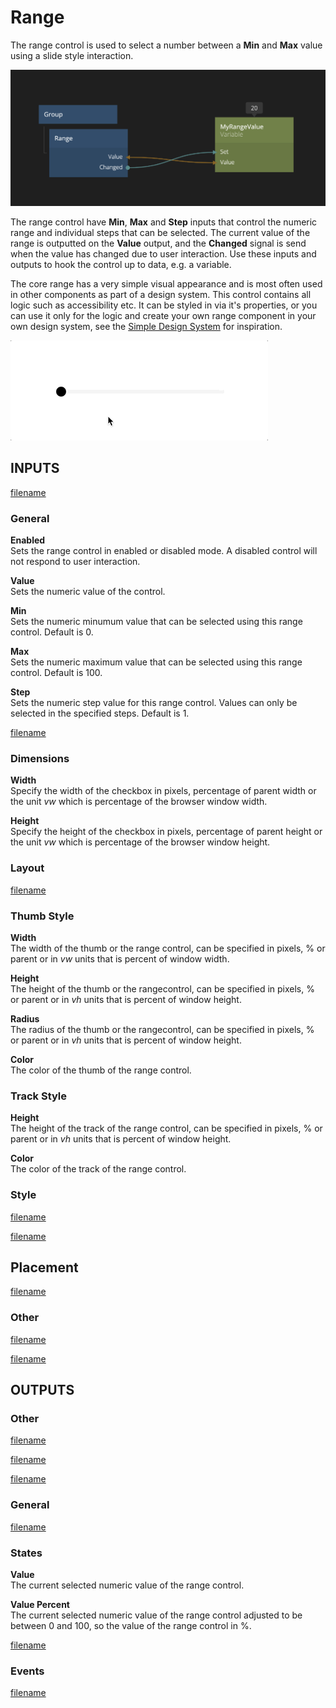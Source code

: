# Range

The range control is used to select a number between a **Min** and **Max** value using a slide style interaction.

<div class="ndl-images">
    <img src="/nodes/visual/range.png" class="ndl-image large"></img>  
</div>

The range control have **Min**, **Max** and **Step** inputs that control the numeric range and individual steps that can be selected. The current value of the range is outputted on the **Value** output, and the **Changed** signal is send when the value has changed due to user interaction. Use these inputs and outputs to hook the control up to data, e.g. a variable.

The core range has a very simple visual appearance and is most often used in other components as part of a design system. This control contains all logic such as accessibility etc. It can be styled in via it's properties, or you can use it only for the logic and create your own range component in your own design system, see the [Simple Design System](/modules/sds-v3/) for inspiration.

<div class="ndl-images">
    <img src="/nodes/visual/range.gif" class="ndl-image med"></img>  
</div>

## INPUTS

[filename](./margin-only.md ':include')

### General

**Enabled**  
Sets the range control in enabled or disabled mode. A disabled control will not respond to user interaction.

**Value**  
Sets the numeric value of the control.

**Min**  
Sets the numeric minumum value that can be selected using this range control. Default is 0.

**Max**  
Sets the numeric maximum value that can be selected using this range control. Default is 100.

**Step**  
Sets the numeric step value for this range control. Values can only be selected in the specified steps. Default is 1.

[filename](./alignment.md ':include')

### Dimensions

**Width**  
Specify the width of the checkbox in pixels, percentage of parent width or the unit _vw_ which is percentage of the browser window width.

**Height**  
Specify the height of the checkbox in pixels, percentage of parent height or the unit _vw_ which is percentage of the browser window height.

### Layout

[filename](./position.md ':include')

### Thumb Style

**Width**  
The width of the thumb or the range control, can be specified in pixels, % or parent or in _vw_ units that is percent of window width.

**Height**  
The height of the thumb or the rangecontrol, can be specified in pixels, % or parent or in _vh_ units that is percent of window height.

**Radius**  
The radius of the thumb or the rangecontrol, can be specified in pixels, % or parent or in _vh_ units that is percent of window height.

**Color**  
The color of the thumb of the range control.

### Track Style

**Height**  
The height of the track of the range control, can be specified in pixels, % or parent or in _vh_ units that is percent of window height.

**Color**  
The color of the track of the range control.

### Style

[filename](./visibility-styles.md ':include')

[filename](./bg-and-border-styles.md ':include')

## Placement  

[filename](./placement-styles.md ':include')


### Other

[filename](./pointer-events-and-mounted.md ':include')


[filename](../advanced-style.md ':include')

## OUTPUTS

### Other  
[filename](./child-index-and-this-outputs.md ':include')

[filename](./bounding-box-outputs.md ':include')

[filename](./mounted-outputs.md ':include')

### General  
[filename](./control-id-output.md ':include')

### States   

**Value**  
The current selected numeric value of the range control.

**Value Percent**  
The current selected numeric value of the range control adjusted to be between 0 and 100, so the value of the range control in %.

[filename](./control-states-outputs.md ':include')

### Events

[filename](./control-events-outputs.md ':include')


